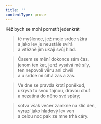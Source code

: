 ```yaml
---
title: ''
contentType: prose
---
```


Kéž bych se mohl pomstít jedenkrát

> té myšlence, jež moje srdce sžírá  
> a jako lev je neustále svírá  
> a vítězně jím ukájí svůj hlad.

> Časem se mění dokonce sám čas,  
> jenom ten kat, jenž vysává mé síly,  
> ten nepovolí věru ani chvíli  
> a u srdce mi číhá zas a zas.

> Ve dne se pravda krotí poněkud,  
> ukrývá tu svou tajnou, dravou chuť  
> a nezatíná do něho své spáry;

> sotva však večer zamkne na klíč den,  
> vyrazí jako hladový lev ven  
> a celou noc pak ze mne trhá cáry.
